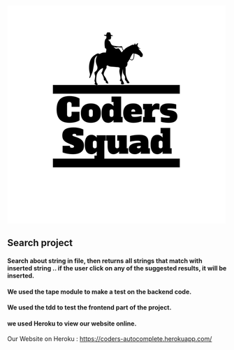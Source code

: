 

![alt text](https://github.com/coders-squad/pomodoro-timer/blob/master/STEAKHOUSE_1_.png)



## Search project
#### Search about string in file, then returns all strings that match with inserted string .. if the user click on any of the suggested results, it will be inserted.


#### We used the tape module to make a test on the backend code.


#### We used the tdd to test the frontend part of the project.


#### we used Heroku to view our website online.
Our Website on Heroku : https://coders-autocomplete.herokuapp.com/
